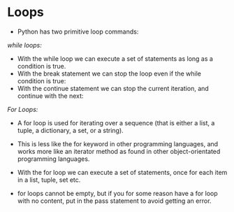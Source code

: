 # Loops

- Python has two primitive loop commands:

*while loops:*

- With the while loop we can execute a set of statements as long as a condition is true.
- With the break statement we can stop the loop even if the while condition is true:
- With the continue statement we can stop the current iteration, and continue with the next:

*For Loops:*

- A for loop is used for iterating over a sequence (that is either a list, a tuple, a dictionary, a set, or a string).

- This is less like the for keyword in other programming languages, and works more like an iterator method as found in other object-orientated programming languages.

- With the for loop we can execute a set of statements, once for each item in a list, tuple, set etc.

- for loops cannot be empty, but if you for some reason have a for loop with no content, put in the pass statement to avoid getting an error.
